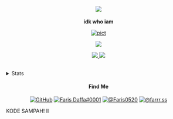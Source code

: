 <h2 align="center"><img src="https://readme-typing-svg.herokuapp.com?font=segoe+UI&color=FFFFFF&size=30&center=true&width=800&height=80&lines=Hello+there!+%F0%9F%91%8B;Welcome+to+my+GitHub;I'm+Faris0520%F0%9F%95%B5%EF%B8%8F%E2%80%8D%E2%99%80%EF%B8%8F" /></h2>
<p align="center"><b>idk who iam</b></p>
<p align="center"><a href="#" target="#"><img alt="pict" src="https://cardivo.vercel.app/api?name=Faris0520&description=needn%27t%20to%20be%20too%20detailed&image=https://cdn.discordapp.com/avatars/695817459206324265/93aabafe603029b1a9dc17c7842274ea.webp?size=1024&backgroundColor=%23ecf0f1&instagram=farrr.ss&github=Faris0520&twitter=Faris0520&pattern=leaf&colorPattern=%23eaeaea&site=faris0520.me" /></a></p>
<!--
<p align="center"><img alt="SWAG" src="http://ForTheBadge.com/images/badges/built-with-swag.svg" />
<p align="center"> <img alt="Nodejs" src="https://img.shields.io/badge/Node.js-43853D?style=for-the-badge&logo=node.js&logoColor=white" /> <img alt="Javascript" src="https://img.shields.io/badge/JavaScript-F7DF1E?style=for-the-badge&logo=javascript&logoColor=black" />
<img alt="CPP" src="https://img.shields.io/badge/C%2B%2B-00599C?style=for-the-badge&logo=c%2B%2B&logoColor=white" />
<img alt="Py" src="https://img.shields.io/badge/Python-3776AB?style=for-the-badge&logo=python&logoColor=white" /></p>
-->
<p align="center"><img src="https://komarev.com/ghpvc/?username=Faris0520&label=Pengunjung" /> </p></p>

<p align="center"><a href="https://discord.com/users/695817459206324265" target="_blank"/><img src="https://discord.c99.nl/widget/theme-4/695817459206324265.png"/>
<img src="https://spotify-github-profile.vercel.app/api/view?uid=7hkshek1gjho1dqys0x17jti7&cover_image=true&theme=natemoo-re"><a href="https://spotify-github-profile.vercel.app/api/view?uid=7hkshek1gjho1dqys0x17jti7&redirect=true"></a></p></p>
<br />

<details>
<summary>Stats</summary>
<p align="center"><img src="https://github-readme-stats.vercel.app/api?username=faris0520&show_icons=true&theme=radical" /> </p>
  <p align="center"><img src="https://metrics.lecoq.io/Faris0520" /> </p>
<!--
<p align="center"><img src="https://github-readme-stats.vercel.app/api/wakatime?username=Faris0520&theme=radical" /> </p>
<p align="center"><a href="https://myanimelist.net/profile/Faris0520">
<img src="https://malsignature.com/?/view?username=Faris0520&style=normal"></a></p>
-->
</details>
<!--
<h5 align="center">Google LightHouse Score</h5>
<p align="center"><a href="https://faris0520.is-a.dev">Faris0520.is-a.dev</a></p>
<p align="center">   </p>
<p align="center"><a href="https://faris0520.is-a.dev" target="_blank"><img alt="Website" src="/PUNYAKU_blyat.svg" /> </a></p>
-->
<h4 align="center">Find Me <cari gw></h4>
<p align="center"><a href="https://github.com/Faris0520" target="_blank"><img alt="GitHub" src="https://img.shields.io/badge/GitHub-100000?style=for-the-badge&logo=github&logoColor=white" /></a>
<a href="https://discord.com/users/695817459206324265" target="_blank"><img alt="Faris Daffa#0001" src="https://img.shields.io/badge/Discord-7289DA?style=for-the-badge&logo=discord&logoColor=white" /></a>
<a href="https://twitter.com/Faris0520" target="_blank"><img alt="@Faris0520" src="https://img.shields.io/badge/Twitter-1DA1F2?style=for-the-badge&logo=twitter&logoColor=white" /></a>
<a href="https://instagram.com/farrr.ss" target="_blank"><img alt="@farrr.ss" src="https://img.shields.io/badge/Instagram-E4405F?style=for-the-badge&logo=instagram&logoColor=white" /></a></p>
<!--
## Discord
[![FarisDaffa Discord](https://cdn.discordapp.com/attachments/817641073874305044/833639453725032488/1618825477362.jpg)](https://discord.com/users/695817459206324265)
-->
KODE SAMPAH! ll
